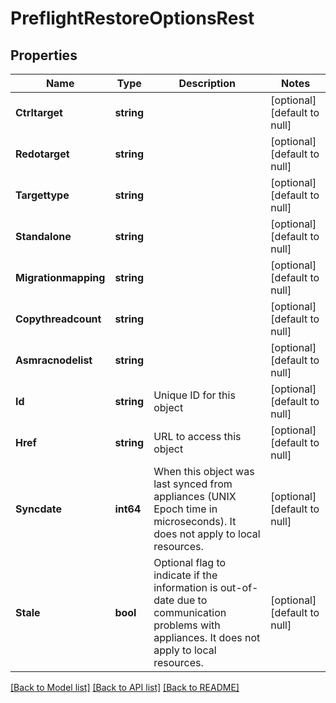 # PreflightRestoreOptionsRest

## Properties
Name | Type | Description | Notes
------------ | ------------- | ------------- | -------------
**Ctrltarget** | **string** |  | [optional] [default to null]
**Redotarget** | **string** |  | [optional] [default to null]
**Targettype** | **string** |  | [optional] [default to null]
**Standalone** | **string** |  | [optional] [default to null]
**Migrationmapping** | **string** |  | [optional] [default to null]
**Copythreadcount** | **string** |  | [optional] [default to null]
**Asmracnodelist** | **string** |  | [optional] [default to null]
**Id** | **string** | Unique ID for this object | [optional] [default to null]
**Href** | **string** | URL to access this object | [optional] [default to null]
**Syncdate** | **int64** | When this object was last synced from appliances (UNIX Epoch time in microseconds). It does not apply to local resources. | [optional] [default to null]
**Stale** | **bool** | Optional flag to indicate if the information is out-of-date due to communication problems with appliances. It does not apply to local resources. | [optional] [default to null]

[[Back to Model list]](../README.md#documentation-for-models) [[Back to API list]](../README.md#documentation-for-api-endpoints) [[Back to README]](../README.md)

